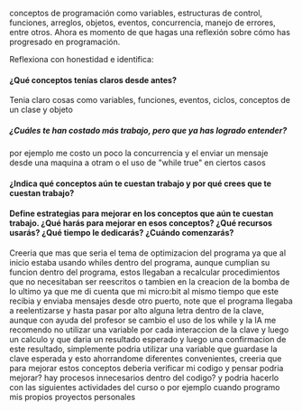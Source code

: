 conceptos de programación como variables, estructuras de control, funciones, arreglos, objetos, eventos, concurrencia, manejo de errores, entre otros. 
Ahora es momento de que hagas una reflexión sobre cómo has progresado en programación.

Reflexiona con honestidad e identifica:

#### ¿Qué conceptos tenías claros desde antes?
Tenia claro cosas como variables, funciones, eventos, ciclos, conceptos de un clase y objeto 
##### ¿Cuáles te han costado más trabajo, pero que ya has logrado entender?
por ejemplo me costo un poco la concurrencia y el enviar un mensaje desde una maquina a otram o el uso de 
"while true" en ciertos casos

#### ¿Indica qué conceptos aún te cuestan trabajo y por qué crees que te cuestan trabajo?
#### Define estrategias para mejorar en los conceptos que aún te cuestan trabajo. ¿Qué harás para mejorar en esos conceptos? ¿Qué recursos usarás? ¿Qué tiempo le dedicarás? ¿Cuándo comenzarás?

Creeria que mas que seria el tema de optimizacion del programa ya que  al inicio estaba usando whiles  dentro del programa, aunque cumplian su funcion dentro del programa, estos llegaban a recalcular procedimientos que no necesitaban ser reescritos o tambien en la creacion de la bomba de lo ultimo ya que me di cuenta que mi micro:bit al mismo tiempo que este recibia y enviaba mensajes desde otro puerto, note que el programa llegaba a reelentizarse y hasta pasar por alto alguna letra dentro de la clave, aunque con ayuda del profesor se cambio el uso de los while y la IA me recomendo no utilizar una variable por cada interaccion de la clave y luego un calculo y que daria un resultado esperado y luego una confirmacion de este resultado, simplemente podria utilizar una variable que guardase la clave esperada y esto ahorrandome diferentes convenientes, creeria que para mejorar estos conceptos deberia verificar mi codigo y pensar podria mejorar? hay procesos innecesarios dentro del codigo? y podria hacerlo con las siguientes actividades del curso o por ejemplo cuando programo mis propios proyectos personales

